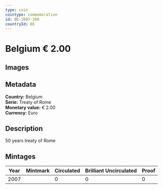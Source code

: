 ```yaml
---
type: coin
cointype: commemorative
id: BE-2007-200
countryId: BE
---
```


# Belgium € 2.00

## Images


## Metadata

**Country:** Belgium\
**Serie:** Treaty of Rome\
**Monetary value:** € 2.00\
**Currency:** Euro

## Description
50 years treaty of Rome

## Mintages

| Year | Mintmark | Circulated | Brilliant Uncirculated | Proof |
| ---- | -------- | ---------- | ---------------------- | ----- |
| 2007 |  | 0| 0 | 0 |
